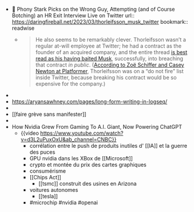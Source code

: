 - 📎 Phony Stark Picks on the Wrong Guy, Attempting (and of Course Botching) an HR Exit Interview Live on Twitter
url:: https://daringfireball.net/2023/03/thorleifsson_musk_twitter
bookmark:: readwise
	- > He also seems to be remarkably clever. Thorleifsson wasn’t a regular at-will employee at Twitter; he had a contract as the founder of an acquired company, and the entire thread [is best read as his having baited Musk](https://twitter.com/courtneymilan/status/1633141759063605251), successfully, into breaching that contract *in public*. ([According to Zoë Schiffer and Casey Newton at Platformer](https://www.platformer.news/p/in-latest-round-of-twitter-cuts-some?utm_source=%2Fsearch%2FThorleifsson&utm_medium=reader2), Thorleifsson was on a “do not fire” list inside Twitter, because breaking his contract would be so expensive for the company.)
-
- https://aryansawhney.com/pages/long-form-writing-in-logseq/
-
- [[faire grève sans manifester]]
-
- How Nvidia Grew From Gaming To A.I. Giant, Now Powering ChatGPT
	- {{video https://www.youtube.com/watch?v=d3L2uPuxOxU&ab_channel=CNBC}}
		- corrélation entre le push de produits inutiles d' [[IA]] et la guerre des puces
		- GPU nvidia dans les XBox de [[Microsoft]]
		- crypto et montée du prix des cartes graphiques
		- consumérisme
		- [[Chips Act]]
			- [[tsmc]] construit des usines en Arizona
		- voitures autonomes
			- [[tesla]]
		- #microchip #nvidia #openai